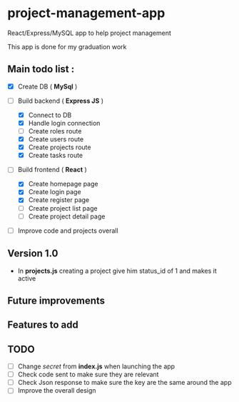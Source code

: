 # project-management-app

React/Express/MySQL app to help project management

This app is done for my graduation work

## Main todo list :

* [x] Create DB ( **MySql** )

* [ ] Build backend ( **Express JS** )
    * [x] Connect to DB
    * [x] Handle login connection
    * [ ] Create roles route
    * [x] Create users route
    * [x] Create projects route
    * [x] Create tasks route

* [ ] Build frontend ( **React** )
    * [x] Create homepage page
    * [x] Create login page
    * [x] Create register page
    * [ ] Create project list page
    * [ ] Create project detail page

* [ ] Improve code and projects overall

## Version 1.0
- In **projects.js** creating a project give him status_id of 1 and makes it active

## Future improvements

## Features to add

## TODO
- [ ] Change <em>secret</em> from **index.js** when launching the app
- [ ] Check code sent to make sure they are relevant
- [ ] Check Json response to make sure the key are the same around the app
- [ ] Improve the overall design
